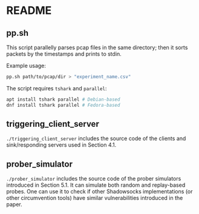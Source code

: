 # README

## pp.sh

This script parallelly parses pcap files in the same directory; then
it sorts packets by the timestamps and prints to stdin.

Example usage:

```sh
pp.sh path/to/pcap/dir > "experiment_name.csv"
```

The script requires `tshark` and `parallel`:

```sh
apt install tshark parallel # Debian-based
dnf install tshark parallel # Fedora-based
```

## triggering_client_server

`./triggering_client_server` includes the source code of the clients and sink/responding servers used in Section 4.1.

## prober_simulator

`./prober_simulator` includes the source code of the prober simulators introduced in Section 5.1. It can simulate both random and replay-based probes. One can use it to check if other Shadowsocks implementations (or other circumvention tools) have similar vulnerabilities introduced in the paper.
